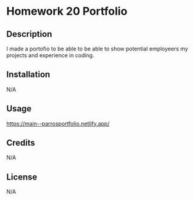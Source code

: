 # Homework 20 Portfolio
## Description

I made a portofio to be able to be able to show potential employeers my projects and experience in coding.

## Installation

N/A

## Usage

https://main--parrosportfolio.netlify.app/

## Credits

N/A

## License

N/A

